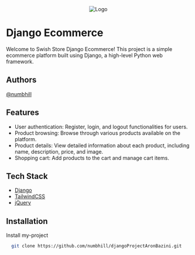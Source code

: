 
<div align="center"">
  <img src="https://media.giphy.com/media/v1.Y2lkPTc5MGI3NjExOHh6OWhiYWw2dHIyMGFxaHN6OHc0ZDltYnZxZGV2dDB1Y29lczluYyZlcD12MV9pbnRlcm5hbF9naWZfYnlfaWQmY3Q9Zw/11Itsp9GLbQbHW/giphy.gif" alt="Logo">
</div>


# Django Ecommerce

Welcome to Swish Store Django Ecommerce! This project is a simple ecommerce platform built using Django, a high-level Python web framework.


## Authors

[@numbhill](https://www.github.com/numbhill)


## Features

- User authentication: Register, login, and logout functionalities for users.
- Product browsing: Browse through various products available on the platform.
- Product details: View detailed information about each product, including name, description, price, and image.
- Shopping cart: Add products to the cart and manage cart items.


## Tech Stack

 - [Django](https://www.djangoproject.com/)
 - [TailwindCSS](https://tailwindui.com/components#product-ecommerce)
 - [jQuery](https://releases.jquery.com/)


## Installation

Install my-project

```bash
  git clone https://github.com/numbhill/djangoProjectAronBazini.git
```
    
